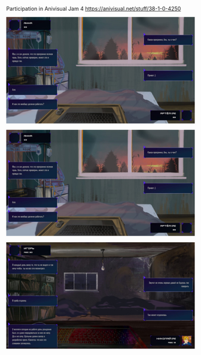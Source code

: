 Participation in Anivisual Jam 4 https://anivisual.net/stuff/38-1-0-4250


![Alt text](https://github.com/BigToni968/the-question-of-death/blob/main/Screenshots/screenshot_1.jpg "Image 1")

![Alt text](https://github.com/BigToni968/the-question-of-death/blob/main/Screenshots/screenshot_2.jpg "Image 2")

![Alt text](https://github.com/BigToni968/the-question-of-death/blob/main/Screenshots/screenshot_3.jpg "Image 3")
